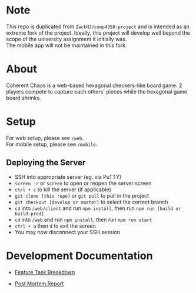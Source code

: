 # Note

This repo is duplicated from `ZackHJ/comp4350-project` and is intended as an extreme fork of the project. Ideally, this project will develop well beyond the scope of the university assignment it initially was.  
The mobile app will not be maintained in this fork.

# About

Coherent Chaos is a web-based hexagonal checkers-like board game. 2 players compete to capture each others' pieces while the hexagonal game board shrinks.

# Setup

For web setup, please see `/web`.  
For mobile setup, please see `/mobile`.

## Deploying the Server

- SSH into appropriate server (eg. via PuTTY)
- `screen -r` or `screen` to open or reopen the server screen
- `ctrl + c` to kill the server (if applicable)
- `git clone [this repo]` or `git pull` to pull in the project
- `git checkout [develop or master]` to select the correct branch
- `cd` into `/web/client` and run `npm install`, then run `npm run [build or build-prod]`
- `cd` into `/web` and run `npm install`, then run `npm run start`
- `ctrl + a` then `d` to exit the screen
- You may now disconnect your SSH session

# Development Documentation

- [Feature Task Breakdown](https://docs.google.com/spreadsheets/d/1Of-uKO3uS7N0g9iKk9wQNg0DKotKLKIcH9sKwsX65v8/edit?usp=sharing)

- [Post Mortem Report](https://docs.google.com/document/d/18hYz1XLmgJHzBxUc-ey3qLUQKf4Y-lHxPWzEGcQPcJk/edit?usp=sharing)
